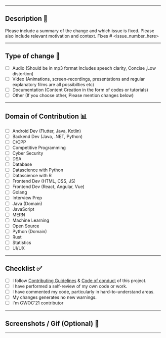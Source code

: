 <hr>

## Description 📜

Please include a summary of the change and which issue is fixed. Please also include relevant motivation and context. 
Fixes # <issue_number_here> 

<hr>

## Type of change 📝

<!----Please delete options that are not relevant.And in order to tick the check box just but x inside them for example [x] like this----->

- [ ] Audio (Should be in mp3 format Includes speech clarity, Concise ,Low distortion)
- [ ] Video (Animations, screen-recordings, presentations and regular explanatory films are all possibilties etc)
- [ ] Documentation (Content Creation in the form of codes or tutorials)
- [ ] Other (If you choose other, Please mention changes below) 

<hr>

## Domain of Contribution 📊

<!----Please delete options that are not relevant.And in order to tick the check box just but x inside them for example [x] like this----->

- [ ] Android Dev (Flutter, Java, Kotlin)
- [ ] Backend Dev (Java, .NET, Python)
- [ ] C/CPP
- [ ] Competitive Programming
- [ ] Cyber Security
- [ ] DSA
- [ ] Database
- [ ] Datascience with Python
- [ ] Datascience with R
- [ ] Frontend Dev (HTML, CSS, JS)
- [ ] Frontend Dev (React, Angular, Vue)
- [ ] Golang
- [ ] Interview Prep
- [ ] Java (Domain)
- [ ] JavaScript
- [ ] MERN
- [ ] Machine Learning
- [ ] Open Source
- [ ] Python (Domain)
- [ ] Rust
- [ ] Statistics
- [ ] UI/UX

<hr>

## Checklist ✅

<!----Please delete options that are not relevant.And in order to tick the check box just but x inside them for example [x] like this----->

- [ ] I follow [Contributing Guidelines](https://github.com/girlscript/winter-of-contributing/blob/main/.github/CONTRIBUTING.md) & [Code of conduct](https://github.com/girlscript/winter-of-contributing/blob/main/.github/CODE_OF_CONDUCT.md) of this project.
- [ ] I have performed a self-review of my own code or work.
- [ ] I have commented my code, particularly in hard-to-understand areas.
- [ ] My changes generates no new warnings.
- [ ] I'm GWOC'21 contributor

<hr>

<!----Please delete options that are not relevant.And in order to tick the check box just but x inside them for example [x] like this----->

## Screenshots / Gif (Optional) 📸

<hr>
